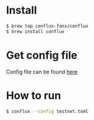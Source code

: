 
# Install

```sh
$ brew tap conflux-fans/conflux
$ brew install conflux
```

# Get config file
Config file can be found [here](https://developer.confluxnetwork.org/apis/en/node_config_example)

# How to run

```sh
$ conflux --config testnet.toml
```